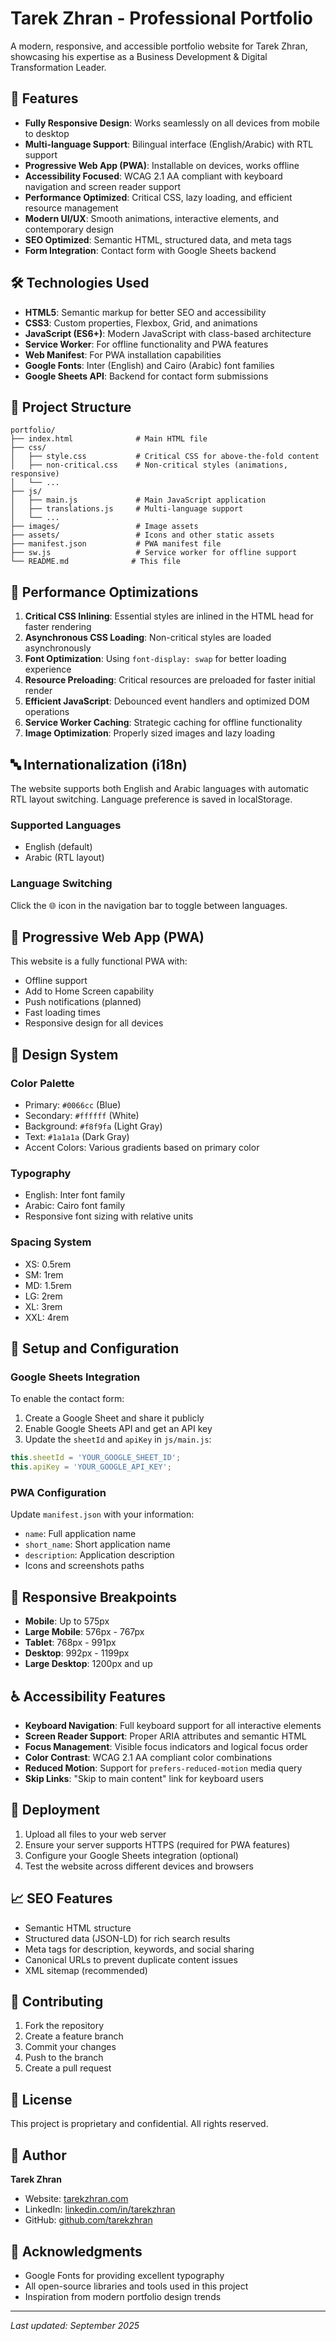 # Tarek Zhran - Professional Portfolio

A modern, responsive, and accessible portfolio website for Tarek Zhran, showcasing his expertise as a Business Development & Digital Transformation Leader.

## 🌟 Features

- **Fully Responsive Design**: Works seamlessly on all devices from mobile to desktop
- **Multi-language Support**: Bilingual interface (English/Arabic) with RTL support
- **Progressive Web App (PWA)**: Installable on devices, works offline
- **Accessibility Focused**: WCAG 2.1 AA compliant with keyboard navigation and screen reader support
- **Performance Optimized**: Critical CSS, lazy loading, and efficient resource management
- **Modern UI/UX**: Smooth animations, interactive elements, and contemporary design
- **SEO Optimized**: Semantic HTML, structured data, and meta tags
- **Form Integration**: Contact form with Google Sheets backend

## 🛠️ Technologies Used

- **HTML5**: Semantic markup for better SEO and accessibility
- **CSS3**: Custom properties, Flexbox, Grid, and animations
- **JavaScript (ES6+)**: Modern JavaScript with class-based architecture
- **Service Worker**: For offline functionality and PWA features
- **Web Manifest**: For PWA installation capabilities
- **Google Fonts**: Inter (English) and Cairo (Arabic) font families
- **Google Sheets API**: Backend for contact form submissions

## 📁 Project Structure

```
portfolio/
├── index.html              # Main HTML file
├── css/
│   ├── style.css           # Critical CSS for above-the-fold content
│   ├── non-critical.css    # Non-critical styles (animations, responsive)
│   └── ...
├── js/
│   ├── main.js             # Main JavaScript application
│   ├── translations.js     # Multi-language support
│   └── ...
├── images/                 # Image assets
├── assets/                 # Icons and other static assets
├── manifest.json           # PWA manifest file
├── sw.js                   # Service worker for offline support
└── README.md              # This file
```

## 🚀 Performance Optimizations

1. **Critical CSS Inlining**: Essential styles are inlined in the HTML head for faster rendering
2. **Asynchronous CSS Loading**: Non-critical styles are loaded asynchronously
3. **Font Optimization**: Using `font-display: swap` for better loading experience
4. **Resource Preloading**: Critical resources are preloaded for faster initial render
5. **Efficient JavaScript**: Debounced event handlers and optimized DOM operations
6. **Service Worker Caching**: Strategic caching for offline functionality
7. **Image Optimization**: Properly sized images and lazy loading

## 🔤 Internationalization (i18n)

The website supports both English and Arabic languages with automatic RTL layout switching. Language preference is saved in localStorage.

### Supported Languages
- English (default)
- Arabic (RTL layout)

### Language Switching
Click the 🌐 icon in the navigation bar to toggle between languages.

## 📱 Progressive Web App (PWA)

This website is a fully functional PWA with:
- Offline support
- Add to Home Screen capability
- Push notifications (planned)
- Fast loading times
- Responsive design for all devices

## 🎨 Design System

### Color Palette
- Primary: `#0066cc` (Blue)
- Secondary: `#ffffff` (White)
- Background: `#f8f9fa` (Light Gray)
- Text: `#1a1a1a` (Dark Gray)
- Accent Colors: Various gradients based on primary color

### Typography
- English: Inter font family
- Arabic: Cairo font family
- Responsive font sizing with relative units

### Spacing System
- XS: 0.5rem
- SM: 1rem
- MD: 1.5rem
- LG: 2rem
- XL: 3rem
- XXL: 4rem

## 🔧 Setup and Configuration

### Google Sheets Integration
To enable the contact form:
1. Create a Google Sheet and share it publicly
2. Enable Google Sheets API and get an API key
3. Update the `sheetId` and `apiKey` in `js/main.js`:
```javascript
this.sheetId = 'YOUR_GOOGLE_SHEET_ID';
this.apiKey = 'YOUR_GOOGLE_API_KEY';
```

### PWA Configuration
Update `manifest.json` with your information:
- `name`: Full application name
- `short_name`: Short application name
- `description`: Application description
- Icons and screenshots paths

## 📱 Responsive Breakpoints

- **Mobile**: Up to 575px
- **Large Mobile**: 576px - 767px
- **Tablet**: 768px - 991px
- **Desktop**: 992px - 1199px
- **Large Desktop**: 1200px and up

## ♿ Accessibility Features

- **Keyboard Navigation**: Full keyboard support for all interactive elements
- **Screen Reader Support**: Proper ARIA attributes and semantic HTML
- **Focus Management**: Visible focus indicators and logical focus order
- **Color Contrast**: WCAG 2.1 AA compliant color combinations
- **Reduced Motion**: Support for `prefers-reduced-motion` media query
- **Skip Links**: "Skip to main content" link for keyboard users

## 🚀 Deployment

1. Upload all files to your web server
2. Ensure your server supports HTTPS (required for PWA features)
3. Configure your Google Sheets integration (optional)
4. Test the website across different devices and browsers

## 📈 SEO Features

- Semantic HTML structure
- Structured data (JSON-LD) for rich search results
- Meta tags for description, keywords, and social sharing
- Canonical URLs to prevent duplicate content issues
- XML sitemap (recommended)

## 🤝 Contributing

1. Fork the repository
2. Create a feature branch
3. Commit your changes
4. Push to the branch
5. Create a pull request

## 📄 License

This project is proprietary and confidential. All rights reserved.

## 👤 Author

**Tarek Zhran**
- Website: [tarekzhran.com](https://tarekzhran.com)
- LinkedIn: [linkedin.com/in/tarekzhran](https://linkedin.com/in/tarekzhran)
- GitHub: [github.com/tarekzhran](https://github.com/tarekzhran)

## 🙏 Acknowledgments

- Google Fonts for providing excellent typography
- All open-source libraries and tools used in this project
- Inspiration from modern portfolio design trends

---

*Last updated: September 2025*